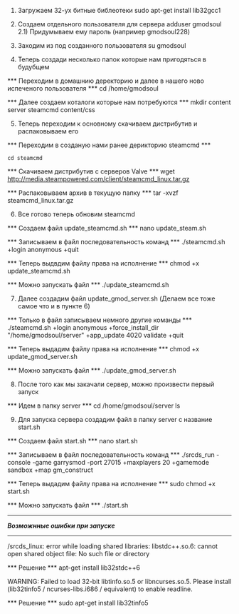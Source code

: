 1) Загружаем 32-ух битные библеотеки
	sudo apt-get install lib32gcc1

2) Создаем отдельного пользователя для сервера
	adduser gmodsoul
	2.1) Придумываем ему пароль (например gmodsoul228)

3) Заходим из под созданного пользователя
	su gmodsoul

4) Теперь создади несколько папок которые нам пригодяться в будубщем

*** Переходим в домашнию деректорию и далее в нашего ново испеченого пользователя ***
	cd /home/gmodsoul
	
*** Далее создаем коталоги которые нам потребуются ***
	mkdir content server steamcmd content/css

5) Теперь переходим к основному скачиваем дистрибутив и распаковываем его

*** Переходим в созданую нами ранее дерикторию steamcmd ***
	
	cd steamcmd

*** Скачиваем дистрибутив с серверов Valve ***
	wget http://media.steampowered.com/client/steamcmd_linux.tar.gz

*** Распаковываем архив в текущую папку ***
	tar -xvzf steamcmd_linux.tar.gz

6) Все готово теперь обновим steamcmd

*** Cоздаем файл update_steamcmd.sh ***
	nano update_steam.sh

*** Записываем в файл последовательность команд ***
	./steamcmd.sh +login anonymous +quit

*** Теперь выдвдим файлу права на исполнение ***
	chmod +x update_steamcmd.sh

*** Можно запускать файл ***
	./update_steamcmd.sh

7) Далее создадим файл  update_gmod_server.sh (Делаем все тоже самое что и в пункте 6)

*** Только в файл записываем немного другие команды ***
	./steamcmd.sh +login anonymous +force_install_dir "/home/gmodsoul/server" +app_update 4020 validate +quit

*** Теперь выдадим файлу права на исполнение ***
	chmod +x update_gmod_server.sh

*** Можно запускать файл ***
	./update_gmod_server.sh

8) После того как мы закачали сервер, можно произвести первый запуск

*** Идем в папку server ***
	cd /home/gmodsoul/server
	ls

9) Для запуска сервера создадим файл в папку server с название start.sh

*** Cоздаем файл start.sh ***
	nano start.sh

*** Записываем в файл последовательность команд ***
	./srcds_run -console -game garrysmod -port 27015 +maxplayers 20 +gamemode sandbox +map gm_construct


*** Теперь выдадим файлу права на исполнение ***
	sudo chmod +x start.sh

*** Можно запускать файл ***
	./start.sh



***************************************
*****Возможнные ошибки при запуске*****
***************************************

/srcds_linux: error while loading shared libraries: libstdc++.so.6: cannot open shared object file: No such file or directory

*** Решение *** 
 apt-get install lib32stdc++6


 WARNING: Failed to load 32-bit libtinfo.so.5 or libncurses.so.5.
  Please install (lib32tinfo5 / ncurses-libs.i686 / equivalent) to enable readline.

*** Решение ***
	sudo apt-get install lib32tinfo5
